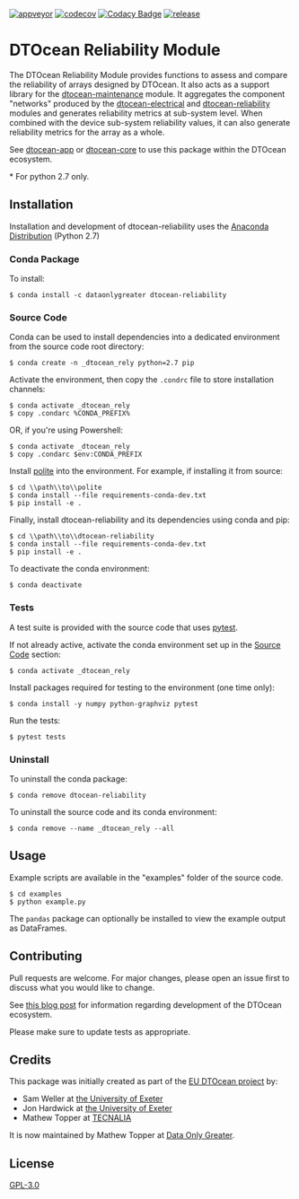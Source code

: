[![appveyor](https://ci.appveyor.com/api/projects/status/github/DTOcean/dtocean-reliability?branch=master&svg=true)](https://ci.appveyor.com/project/DTOcean/dtocean-reliability)
[![codecov](https://codecov.io/gh/DTOcean/dtocean-reliability/branch/master/graph/badge.svg)](https://codecov.io/gh/DTOcean/dtocean-reliability)
[![Codacy Badge](https://app.codacy.com/project/badge/Grade/58eca2c9496347c6b5aaf2e5c7aff50f)](https://www.codacy.com/gh/DTOcean/dtocean-reliability/dashboard?utm_source=github.com&amp;utm_medium=referral&amp;utm_content=DTOcean/dtocean-reliability&amp;utm_campaign=Badge_Grade)
[![release](https://img.shields.io/github/release/DTOcean/dtocean-reliability.svg)](https://github.com/DTOcean/dtocean-reliability/releases/latest)

# DTOcean Reliability Module

The DTOcean Reliability Module provides functions to assess and compare the 
reliability of arrays designed by DTOcean. It also acts as a support 
library for the [dtocean-maintenance]( 
https://github.com/DTOcean/dtocean-maintenance) module. It aggregates the
component "networks" produced by the [dtocean-electrical]( 
https://github.com/DTOcean/dtocean-electrical) and [dtocean-reliability]( 
https://github.com/DTOcean/dtocean-reliability) modules and generates reliability
metrics at sub-system level. When combined with the device sub-system 
reliability values, it can also generate reliability metrics for the array as a 
whole.

See [dtocean-app](https://github.com/DTOcean/dtocean-app) or [dtocean-core](
https://github.com/DTOcean/dtocean-app) to use this package within the DTOcean
ecosystem.

\* For python 2.7 only.

## Installation

Installation and development of dtocean-reliability uses the [Anaconda 
Distribution](https://www.anaconda.com/distribution/) (Python 2.7)

### Conda Package

To install:

```
$ conda install -c dataonlygreater dtocean-reliability
```

### Source Code

Conda can be used to install dependencies into a dedicated environment from
the source code root directory:

```
$ conda create -n _dtocean_rely python=2.7 pip
```

Activate the environment, then copy the `.condrc` file to store installation  
channels:

```
$ conda activate _dtocean_rely
$ copy .condarc %CONDA_PREFIX%
```

OR, if you're using Powershell:

```
$ conda activate _dtocean_rely
$ copy .condarc $env:CONDA_PREFIX
```

Install [polite](https://github.com/DTOcean/polite) into the environment. For 
example, if installing it from source:

```
$ cd \\path\\to\\polite
$ conda install --file requirements-conda-dev.txt
$ pip install -e .
```

Finally, install dtocean-reliability and its dependencies using conda and pip:

```
$ cd \\path\\to\\dtocean-reliability
$ conda install --file requirements-conda-dev.txt
$ pip install -e .
```

To deactivate the conda environment:

```
$ conda deactivate
```

### Tests

A test suite is provided with the source code that uses [pytest](
https://docs.pytest.org).

If not already active, activate the conda environment set up in the [Source 
Code](#source-code) section:

```
$ conda activate _dtocean_rely
```

Install packages required for testing to the environment (one time only):

```
$ conda install -y numpy python-graphviz pytest
```

Run the tests:

``` 
$ pytest tests
```

### Uninstall

To uninstall the conda package:

```
$ conda remove dtocean-reliability
```

To uninstall the source code and its conda environment:

```
$ conda remove --name _dtocean_rely --all
```

## Usage

Example scripts are available in the "examples" folder of the source code.

```
$ cd examples
$ python example.py
```

The `pandas` package can optionally be installed to view the example output 
as DataFrames.

## Contributing

Pull requests are welcome. For major changes, please open an issue first to
discuss what you would like to change.

See [this blog post](
https://www.dataonlygreater.com/latest/professional/2017/03/09/dtocean-development-change-management/)
for information regarding development of the DTOcean ecosystem.

Please make sure to update tests as appropriate.

## Credits

This package was initially created as part of the [EU DTOcean project](
https://www.dtoceanplus.eu/About-DTOceanPlus/History) by:

*   Sam Weller at [the University of Exeter](https://www.exeter.ac.uk/)
*   Jon Hardwick at [the University of Exeter](https://www.exeter.ac.uk/)
*   Mathew Topper at [TECNALIA](https://www.tecnalia.com)

It is now maintained by Mathew Topper at [Data Only Greater](
https://www.dataonlygreater.com/).

## License

[GPL-3.0](https://choosealicense.com/licenses/gpl-3.0/)
